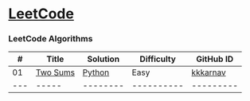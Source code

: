 # [LeetCode](https://leetcode.com/)

### LeetCode Algorithms
| # | Title | Solution | Difficulty | GitHub ID |
|---| ----- | -------- | ---------- | --------- |
| 01 | [Two Sums](https://leetcode.com/problems/two-sum/) | [Python](https://github.com/kkkarnav/21-days-of-code/blob/main/LeetCode/twosums_kkkarnav.py) | Easy | [kkkarnav](https://github.com/kkkarnav) |
|---| ----- | -------- | ---------- | --------- |
